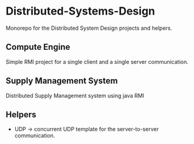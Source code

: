 # Distributed-Systems-Design
Monorepo for the Distributed System Design projects and helpers.

## Compute Engine
Simple RMI project for a single client and a single server communication. 

## Supply Management System
Distributed Supply Management system using java RMI


## Helpers
* UDP -> concurrent UDP template for the server-to-server communication.